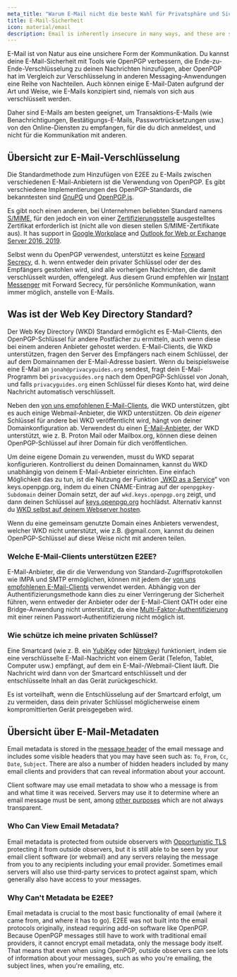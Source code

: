 ```yaml
---
meta_title: "Warum E-Mail nicht die beste Wahl für Privatsphäre und Sicherheit ist - Privacy Guides"
title: E-Mail-Sicherheit
icon: material/email
description: Email is inherently insecure in many ways, and these are some of the reasons it isn't our top choice for secure communications.
---
```


E-Mail ist von Natur aus eine unsichere Form der Kommunikation. Du kannst deine E-Mail-Sicherheit mit Tools wie OpenPGP verbessern, die Ende-zu-Ende-Verschlüsselung zu deinen Nachrichten hinzufügen, aber OpenPGP hat im Vergleich zur Verschlüsselung in anderen Messaging-Anwendungen eine Reihe von Nachteilen. Auch können einige E-Mail-Daten aufgrund der Art und Weise, wie E-Mails konzipiert sind, niemals von sich aus verschlüsselt werden.

Daher sind E-Mails am besten geeignet, um Transaktions-E-Mails (wie Benachrichtigungen, Bestätigungs-E-Mails, Passwortrücksetzungen usw.) von den Online-Diensten zu empfangen, für die du dich anmeldest, und nicht für die Kommunikation mit anderen.

## Übersicht zur E-Mail-Verschlüsselung

Die Standardmethode zum Hinzufügen von E2EE zu E-Mails zwischen verschiedenen E-Mail-Anbietern ist die Verwendung von OpenPGP. Es gibt verschiedene Implementierungen des OpenPGP-Standards, die bekanntesten sind [GnuPG](https://en.wikipedia.org/wiki/GNU_Privacy_Guard) und [OpenPGP.js](https://openpgpjs.org).

Es gibt noch einen anderen, bei Unternehmen beliebten Standard namens [S/MIME](https://en.wikipedia.org/wiki/S/MIME), für den jedoch ein von einer [Zertifizierungsstelle](https://en.wikipedia.org/wiki/Certificate_authority) ausgestelltes Zertifikat erforderlich ist (nicht alle von diesen stellen S/MIME-Zertifikate aus). It has support in [Google Workplace](https://support.google.com/a/topic/9061730) and [Outlook for Web or Exchange Server 2016, 2019](https://support.office.com/article/encrypt-messages-by-using-s-mime-in-outlook-on-the-web-878c79fc-7088-4b39-966f-14512658f480).

Selbst wenn du OpenPGP verwendest, unterstützt es keine [Forward Secrecy](https://en.wikipedia.org/wiki/Forward_secrecy), d. h. wenn entweder dein privater Schlüssel oder der des Empfängers gestohlen wird, sind alle vorherigen Nachrichten, die damit verschlüsselt wurden, offengelegt. Aus diesem Grund empfehlen wir [Instant Messenger](../real-time-communication.md) mit Forward Secrecy, für persönliche Kommunikation, wann immer möglich, anstelle von E-Mails.

## Was ist der Web Key Directory Standard?

Der Web Key Directory (WKD) Standard ermöglicht es E-Mail-Clients, den OpenPGP-Schlüssel für andere Postfächer zu ermitteln, auch wenn diese bei einem anderen Anbieter gehostet werden. E-Mail-Clients, die WKD unterstützen, fragen den Server des Empfängers nach einem Schlüssel, der auf dem Domainnamen der E-Mail-Adresse basiert. Wenn du beispielsweise eine E-Mail an `jonah@privacyguides.org` sendest, fragt dein E-Mail-Programm bei `privacyguides.org` nach dem OpenPGP-Schlüssel von Jonah, und falls `privacyguides.org` einen Schlüssel für dieses Konto hat, wird deine Nachricht automatisch verschlüsselt.

Neben den [von uns empfohlenen E-Mail-Clients](../email-clients.md), die WKD unterstützen, gibt es auch einige Webmail-Anbieter, die WKD unterstützen. Ob *dein eigener* Schlüssel für andere bei WKD veröffentlicht wird, hängt von deiner Domainkonfiguration ab. Verwendest du einen [E-Mail-Anbieter](../email.md#openpgp-compatible-services), der WKD unterstützt, wie z. B. Proton Mail oder Mailbox.org, können diese deinen OpenPGP-Schlüssel auf ihrer Domain für dich veröffentlichen.

Um deine eigene Domain zu verwenden, musst du WKD separat konfigurieren. Kontrollierst du deinen Domainnamen, kannst du WKD unabhängig von deinem E-Mail-Anbieter einrichten. Eine einfach Möglichkeit das zu tun, ist die Nutzung der Funktion „[WKD as a Service](https://keys.openpgp.org/about/usage#wkd-as-a-service)“ von keys.openpgp.org, indem du einen CNAME-Eintrag auf der `openpgpkey-Subdomain` deiner Domain setzt, der auf `wkd.keys.openpgp.org` zeigt, und dann deinen Schlüssel auf [keys.openpgp.org](https://keys.openpgp.org) hochlädst. Alternativ kannst du [WKD selbst auf deinem Webserver hosten](https://wiki.gnupg.org/WKDHosting).

Wenn du eine gemeinsam genutzte Domain eines Anbieters verwendest, welcher WKD nicht unterstützt, wie z.B. @gmail.com, kannst du deinen OpenPGP-Schlüssel auf diese Weise nicht mit anderen teilen.

### Welche E-Mail-Clients unterstützen E2EE?

E-Mail-Anbieter, die dir die Verwendung von Standard-Zugriffsprotokollen wie IMPA und SMTP ermöglichen, können mit jedem der [von uns empfohlenen E-Mail-Clients](../email-clients.md) verwendet werden. Abhängig von der Authentifizierungsmethode kann dies zu einer Verringerung der Sicherheit führen, wenn entweder der Anbieter oder der E-Mail-Client OATH oder eine Bridge-Anwendung nicht unterstützt, da eine [Multi-Faktor-Authentifizierung](multi-factor-authentication.md) mit einer reinen Passwort-Authentifizierung nicht möglich ist.

### Wie schütze ich meine privaten Schlüssel?

Eine Smartcard (wie z. B. ein [YubiKey](https://support.yubico.com/hc/articles/360013790259-Using-Your-YubiKey-with-OpenPGP) oder [Nitrokey](../security-keys.md#nitrokey)) funktioniert, indem sie eine verschlüsselte E-Mail-Nachricht von einem Gerät (Telefon, Tablet, Computer usw.) empfängt, auf dem ein E-Mail-/Webmail-Client läuft. Die Nachricht wird dann von der Smartcard entschlüsselt und der entschlüsselte Inhalt an das Gerät zurückgeschickt.

Es ist vorteilhaft, wenn die Entschlüsselung auf der Smartcard erfolgt, um zu vermeiden, dass dein privater Schlüssel möglicherweise einem kompromittierten Gerät preisgegeben wird.

## Übersicht über E-Mail-Metadaten

Email metadata is stored in the [message header](https://en.wikipedia.org/wiki/Email#Message_header) of the email message and includes some visible headers that you may have seen such as: `To`, `From`, `Cc`, `Date`, `Subject`. There are also a number of hidden headers included by many email clients and providers that can reveal information about your account.

Client software may use email metadata to show who a message is from and what time it was received. Servers may use it to determine where an email message must be sent, among [other purposes](https://en.wikipedia.org/wiki/Email#Message_header) which are not always transparent.

### Who Can View Email Metadata?

Email metadata is protected from outside observers with [Opportunistic TLS](https://en.wikipedia.org/wiki/Opportunistic_TLS) protecting it from outside observers, but it is still able to be seen by your email client software (or webmail) and any servers relaying the message from you to any recipients including your email provider. Sometimes email servers will also use third-party services to protect against spam, which generally also have access to your messages.

### Why Can't Metadata be E2EE?

Email metadata is crucial to the most basic functionality of email (where it came from, and where it has to go). E2EE was not built into the email protocols originally, instead requiring add-on software like OpenPGP. Because OpenPGP messages still have to work with traditional email providers, it cannot encrypt email metadata, only the message body itself. That means that even when using OpenPGP, outside observers can see lots of information about your messages, such as who you're emailing, the subject lines, when you're emailing, etc.
